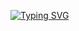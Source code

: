 [![Typing SVG](https://readme-typing-svg.demolab.com?font=Fira+Code&weight=500&size=15&pause=500&color=32F777&background=FFFFFF&center=true&vCenter=true&random=false&width=435&height=100&lines=Hi+there%2C+I'm+Jongho;Game+Client+Programmer)](https://git.io/typing-svg)
